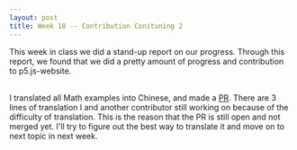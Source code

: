 ```yaml
---
layout: post
title: Week 10 -- Contribution Conituning 2
---
```


This week in class we did a stand-up report on our progress. Through this report, we found that we did a pretty amount of progress and contribution to p5.js-website. <br><br>

I translated all Math examples into Chinese, and made a [PR](https://github.com/processing/p5.js-website/pull/664). There are 3 lines of translation I and another contributor still working on because of the difficulty of translation. This is the reason that the PR is still open and not merged yet. I'll try to figure out the best way to translate it and move on to next topic in next week.
